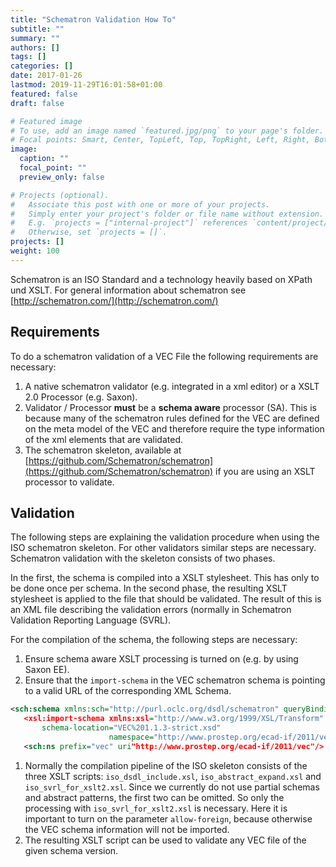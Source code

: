 ```yaml
---
title: "Schematron Validation How To"
subtitle: ""
summary: ""
authors: []
tags: []
categories: []
date: 2017-01-26
lastmod: 2019-11-29T16:01:58+01:00
featured: false
draft: false

# Featured image
# To use, add an image named `featured.jpg/png` to your page's folder.
# Focal points: Smart, Center, TopLeft, Top, TopRight, Left, Right, BottomLeft, Bottom, BottomRight.
image:
  caption: ""
  focal_point: ""
  preview_only: false

# Projects (optional).
#   Associate this post with one or more of your projects.
#   Simply enter your project's folder or file name without extension.
#   E.g. `projects = ["internal-project"]` references `content/project/deep-learning/index.md`.
#   Otherwise, set `projects = []`.
projects: []
weight: 100
---
```

Schematron is an ISO Standard and a technology heavily based on XPath und XSLT. For general information about schematron see [http://schematron.com/](http://schematron.com/)

## Requirements 
To do a schematron validation of a VEC File the following requirements are necessary:

  1. A native schematron validator (e.g. integrated in a xml editor) or a XSLT 2.0 Processor (e.g. Saxon).
  2. Validator / Processor __must__ be a __schema aware__ processor (SA). This is because many of the schematron rules defined for the VEC are defined on the meta model of the VEC and therefore require the type information of the xml elements that are validated.
  3. The schematron skeleton, available at [https://github.com/Schematron/schematron](https://github.com/Schematron/schematron) if you are using an XSLT processor to validate.

## Validation 
The following steps are explaining the validation procedure when using the ISO schematron skeleton. For other validators similar steps are necessary. Schematron validation with the skeleton consists of two phases. 

In the first, the schema is compiled into a XSLT stylesheet. This has only to be done once per schema.
In the second phase, the resulting XSLT stylesheet is applied to the file that should be validated. The result of this is an XML file describing the validation errors (normally in Schematron Validation Reporting Language (SVRL).

For the compilation of the schema, the following steps are necessary:   

  1. Ensure schema aware XSLT processing is turned on (e.g. by using Saxon EE).
  2. Ensure that the `import-schema` in the VEC schematron schema is pointing to a valid URL of the corresponding XML Schema. 
```xml
<sch:schema xmlns:sch="http://purl.oclc.org/dsdl/schematron" queryBinding"xslt2">
   <xsl:import-schema xmlns:xsl="http://www.w3.org/1999/XSL/Transform"
       schema-location="VEC%201.1.3-strict.xsd"
                      namespace="http://www.prostep.org/ecad-if/2011/vec"/>
   <sch:ns prefix="vec" uri"http://www.prostep.org/ecad-if/2011/vec"/>
```
  1. Normally the compilation pipeline of the ISO skeleton consists of the three XSLT scripts: `iso_dsdl_include.xsl`, `iso_abstract_expand.xsl` and `iso_svrl_for_xslt2.xsl`. Since we currently do not use partial schemas and abstract patterns, the first two can be omitted. So only the processing with `iso_svrl_for_xslt2.xsl` is necessary. Here it is important to turn on the parameter `allow-foreign`, because otherwise the VEC schema information will not be imported.
  2. The resulting XSLT script can be used to validate any VEC file of the given schema version.
